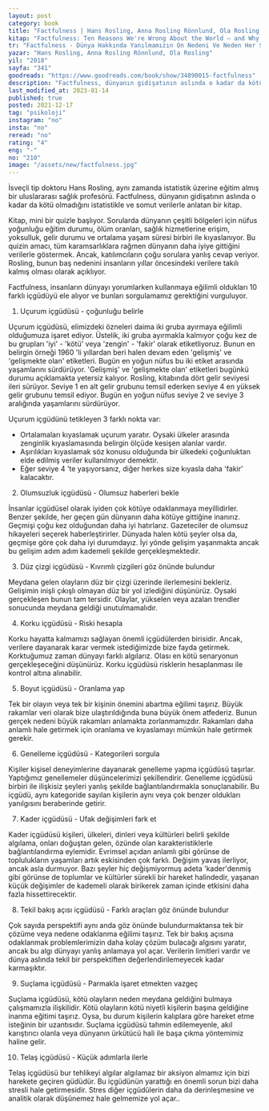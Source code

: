```yaml
---
layout: post
category: book
title: "Factfulness | Hans Rosling, Anna Rosling Rönnlund, Ola Rosling (Kitap)"
kitap: "Factfulness: Ten Reasons We're Wrong About the World – and Why Things Are Better Than You Think"
tr: "Factfulness - Dünya Hakkında Yanılmamızın On Nedeni Ve Neden Her Şey Aslında Sandığınızdan Daha İyi"
yazar: "Hans Rosling, Anna Rosling Rönnlund, Ola Rosling"
yil: "2018"
sayfa: "341"
goodreads: "https://www.goodreads.com/book/show/34890015-factfulness"
description: "Factfulness, dünyanın gidişatının aslında o kadar da kötü olmadığını istatistikle ve somut verilerle anlatan bir kitap."
last_modified_at: 2023-01-14
published: true
posted: 2021-12-17
tag: "psikoloji"
instagram: "no"
insta: "no"
reread: "no"
rating: "4"
eng: "-"
no: "210"
image: "/assets/new/factfulness.jpg"
---
```


İsveçli tip doktoru Hans Rosling, aynı zamanda istatistik üzerine eğitim almış bir uluslararası sağlık profesörü. Factfulness, dünyanın gidişatının aslında o kadar da kötü olmadığını istatistikle ve somut verilerle anlatan bir kitap.

Kitap, mini bir quizle başlıyor. Sorularda dünyanın çeşitli bölgeleri için nüfus yoğunluğu eğitim durumu, ölüm oranları, sağlık hizmetlerine erişim, yoksulluk, gelir durumu ve ortalama yaşam süresi birbiri ile kıyaslanıyor. Bu quizin amacı, tüm karamsarlıklara rağmen dünyanın daha iyiye gittiğini verilerle göstermek. Ancak, katılımcıların çoğu sorulara yanlış cevap veriyor. Rosling, bunun baş nedenini insanların yıllar öncesindeki verilere takılı kalmış olması olarak açıklıyor.

Factfulness, insanların dünyayı yorumlarken kullanmaya eğilimli oldukları 10 farklı içgüdüyü ele alıyor ve bunları sorgulamamız gerektiğini vurguluyor.

1. Uçurum içgüdüsü - çoğunluğu belirle

Uçurum içgüdüsü, elimizdeki özneleri daima iki gruba ayırmaya eğilimli olduğumuza işaret ediyor. Üstelik, iki gruba ayırmakla kalmıyor çoğu kez de bu grupları 'iyi' - 'kötü' veya 'zengin' - 'fakir' olarak etiketliyoruz. Bunun en belirgin örneği 1960 'li yıllardan beri halen devam eden 'gelişmiş' ve 'gelişmekte olan' etiketleri. Bugün en yoğun nüfus bu iki etiket arasında yaşamlarını sürdürüyor. 'Gelişmiş' ve 'gelişmekte olan' etiketleri bugünkü durumu açıklamakta yetersiz kalıyor. Rosling, kitabında dört gelir seviyesi ileri sürüyor. Seviye 1 en alt gelir grubunu temsil ederken seviye 4 en yüksek gelir grubunu temsil ediyor. Bugün en yoğun nüfus seviye 2 ve seviye 3 aralığında yaşamlarını sürdürüyor.

Uçurum içgüdünü tetikleyen 3 farklı nokta var:
- Ortalamaları kıyaslamak uçurum yaratır. Oysaki ülkeler arasında zenginlik kıyaslamasında belirgin ölçüde kesişen alanlar vardır.
- Aşırılıkları kıyaslamak söz konusu olduğunda bir ülkedeki çoğunluktan elde edilmiş veriler kullanılmıyor demektir.
- Eğer seviye 4 'te yaşıyorsanız, diğer herkes size kıyasla daha 'fakir' kalacaktır.

2. Olumsuzluk içgüdüsü - Olumsuz haberleri bekle

İnsanlar içgüdüsel olarak iyiden çok kötüye odaklanmaya meyillidirler. Benzer şekilde, her geçen gün dünyanın daha kötüye gittiğine inanırız. Geçmişi çoğu kez olduğundan daha iyi hatırlarız. Gazeteciler de olumsuz hikayeleri seçerek haberleştirirler. Dünyada halen kötü şeyler olsa da, geçmişe göre çok daha iyi durumdayız. İyi yönde gelişim yaşanmakta ancak bu gelişim adım adım kademeli şekilde gerçekleşmektedir.

3. Düz çizgi içgüdüsü - Kıvrımlı çizgileri göz önünde bulundur

Meydana gelen olayların düz bir çizgi üzerinde ilerlemesini bekleriz. Gelişimin inişli çıkışlı olmayan düz bir yol izlediğini düşünürüz. Oysaki gerçekleşen bunun tam tersidir. Olaylar, yükselen veya azalan trendler sonucunda meydana geldiği unutulmamalıdır.

4. Korku içgüdüsü - Riski hesapla

Korku hayatta kalmamızı sağlayan önemli içgüdülerden birisidir. Ancak, verilere dayanarak karar vermek istediğimizde bize fayda getirmek. Korktuğumuz zaman dünyayı farklı algılarız. Olası en kötü senaryonun gerçekleşeceğini düşünürüz. Korku içgüdüsü risklerin hesaplanması ile kontrol altına alınabilir.

5. Boyut içgüdüsü - Oranlama yap

Tek bir olayın veya tek bir kişinin önemini abartma eğilimi taşırız. Büyük rakamlar veri olarak bize ulaştırıldığında buna büyük önem atfederiz. Bunun gerçek nedeni büyük rakamları anlamakta zorlanmamızdır. Rakamları daha anlamlı hale getirmek için oranlama ve kıyaslamayı mümkün hale getirmek gerekir.

6. Genelleme içgüdüsü - Kategorileri sorgula

Kişiler kişisel deneyimlerine dayanarak genelleme yapma içgüdüsü taşırlar. Yaptığımız genellemeler düşüncelerimizi şekillendirir. Genelleme içgüdüsü birbiri ile ilişkisiz şeyleri yanlış şekilde bağlantılandırmakla sonuçlanabilir. Bu içgüdü, aynı kategoride sayılan kişilerin aynı veya çok benzer oldukları yanılgısını beraberinde getirir.

7. Kader içgüdüsü - Ufak değişimleri fark et

Kader içgüdüsü kişileri, ülkeleri, dinleri veya kültürleri belirli şekilde algılama, onları doğuştan gelen, özünde olan karakteristiklerle bağlantılandırma eylemidir. Evrimsel açıdan anlamlı gibi görünse de toplulukların yaşamları artık eskisinden çok farklı. Değişim yavaş ilerliyor, ancak asla durmuyor. Bazı şeyler hiç değişmiyormuş adeta 'kader'denmiş gibi görünse de toplumlar ve kültürler sürekli bir hareket halindedir, yaşanan küçük değişimler de kademeli olarak birikerek zaman içinde etkisini daha fazla hissettirecektir.

8. Tekil bakış açısı içgüdüsü - Farklı araçları göz önünde bulundur

Çok sayıda perspektifi aynı anda göz önünde bulundurmaktansa tek bir çözüme veya nedene odaklanma eğilimi taşırız. Tek bir bakış açısına odaklanmak problemlerimizin daha kolay çözüm bulacağı algısını yaratır, ancak bu algı dünyayı yanlış anlamaya yol açar. Verilerin limitleri vardır ve dünya aslında tekil bir perspektiften değerlendirilemeyecek kadar karmaşıktır.

9. Suçlama içgüdüsü - Parmakla işaret etmekten vazgeç

Suçlama içgüdüsü, kötü olayların neden meydana geldiğini bulmaya çalışmamızla ilişkilidir. Kötü olayların kötü niyetli kişilerin başına geldiğine inanma eğitimi taşırız. Oysa, bu durum kişilerin kalıplara göre hareket etme isteğinin bir uzantısıdır. Suçlama içgüdüsü tahmin edilemeyenle, akıl karıştırıcı olanla veya dünyanın ürkütücü hali ile başa çıkma yöntemimiz haline gelir.

10. Telaş içgüdüsü - Küçük adımlarla ilerle

Telaş içgüdüsü bur tehlikeyi algılar algılamaz bir aksiyon almamız için bizi harekete geçiren güdüdür. Bu içgüdünün yarattığı en önemli sorun bizi daha stresli hale getirmesidir. Stres diğer içgüdülerin daha da derinleşmesine ve analitik olarak düşünemez hale gelmemize yol açar.. 
